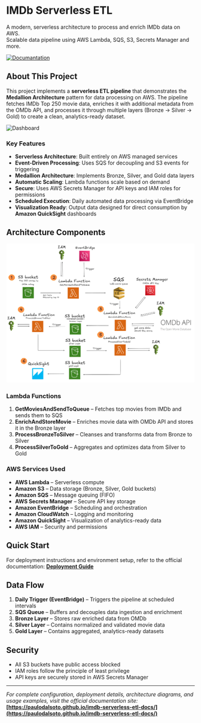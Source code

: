 # IMDb Serverless ETL
A modern, serverless architecture to process and enrich IMDb data on AWS.  
Scalable data pipeline using AWS Lambda, SQS, S3, Secrets Manager and more.

[![Documantation](https://img.shields.io/badge/Documentation-GitHub%20Pages-blue)](https://paulodalsoto.github.io/imdb-serverless-etl-docs/)

## About This Project

This project implements a **serverless ETL pipeline** that demonstrates the **Medallion Architecture** pattern for data processing on AWS. The pipeline fetches IMDb Top 250 movie data, enriches it with additional metadata from the OMDb API, and processes it through multiple layers (Bronze → Silver → Gold) to create a clean, analytics-ready dataset.

![Dashboard](/quickSight/dash.gif)

### Key Features

- **Serverless Architecture**: Built entirely on AWS managed services  
- **Event-Driven Processing**: Uses SQS for decoupling and S3 events for triggering  
- **Medallion Architecture**: Implements Bronze, Silver, and Gold data layers  
- **Automatic Scaling**: Lambda functions scale based on demand  
- **Secure**: Uses AWS Secrets Manager for API keys and IAM roles for permissions  
- **Scheduled Execution**: Daily automated data processing via EventBridge  
- **Visualization Ready**: Output data designed for direct consumption by **Amazon QuickSight** dashboards
  
## Architecture Components

![Architecture Diagram](/images/final_arch.png)

### Lambda Functions

1. **GetMoviesAndSendToQueue** – Fetches top movies from IMDb and sends them to SQS  
2. **EnrichAndStoreMovie** – Enriches movie data with OMDb API and stores it in the Bronze layer  
3. **ProcessBronzeToSilver** – Cleanses and transforms data from Bronze to Silver  
4. **ProcessSilverToGold** – Aggregates and optimizes data from Silver to Gold  

### AWS Services Used

- **AWS Lambda** – Serverless compute  
- **Amazon S3** – Data storage (Bronze, Silver, Gold buckets)  
- **Amazon SQS** – Message queuing (FIFO)  
- **AWS Secrets Manager** – Secure API key storage  
- **Amazon EventBridge** – Scheduling and orchestration  
- **Amazon CloudWatch** – Logging and monitoring  
- **Amazon QuickSight** – Visualization of analytics-ready data  
- **AWS IAM** – Security and permissions  

## Quick Start

For deployment instructions and environment setup, refer to the official documentation: **[Deployment Guide](https://paulodalsoto.github.io/imdb-serverless-etl-docs/guide/deployment)**

## Data Flow
1. **Daily Trigger (EventBridge)** – Triggers the pipeline at scheduled intervals  
2. **SQS Queue** – Buffers and decouples data ingestion and enrichment  
3. **Bronze Layer** – Stores raw enriched data from OMDb  
4. **Silver Layer** – Contains normalized and validated movie data  
5. **Gold Layer** – Contains aggregated, analytics-ready datasets  

## Security
- All S3 buckets have public access blocked  
- IAM roles follow the principle of least privilege  
- API keys are securely stored in AWS Secrets Manager
  
---
*For complete configuration, deployment details, architecture diagrams, and usage examples, visit the official documentation site:*  
**[https://paulodalsoto.github.io/imdb-serverless-etl-docs/](https://paulodalsoto.github.io/imdb-serverless-etl-docs/)**
